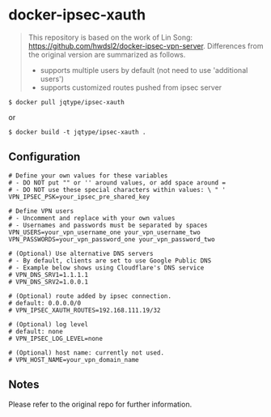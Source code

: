 # docker-ipsec-xauth

> This repository is based on the work of Lin Song: https://github.com/hwdsl2/docker-ipsec-vpn-server. Differences from the original version are summarized as follows.
> - supports multiple users by default (not need to use 'additional users')
> - supports customized routes pushed from ipsec server

```shell
$ docker pull jqtype/ipsec-xauth
```

or

```shell
$ docker build -t jqtype/ipsec-xauth .
```

## Configuration

```
# Define your own values for these variables
# - DO NOT put "" or '' around values, or add space around =
# - DO NOT use these special characters within values: \ " '
VPN_IPSEC_PSK=your_ipsec_pre_shared_key

# Define VPN users
# - Uncomment and replace with your own values
# - Usernames and passwords must be separated by spaces
VPN_USERS=your_vpn_username_one your_vpn_username_two
VPN_PASSWORDS=your_vpn_password_one your_vpn_password_two

# (Optional) Use alternative DNS servers
# - By default, clients are set to use Google Public DNS
# - Example below shows using Cloudflare's DNS service
# VPN_DNS_SRV1=1.1.1.1
# VPN_DNS_SRV2=1.0.0.1

# (Optional) route added by ipsec connection.
# default: 0.0.0.0/0
# VPN_IPSEC_XAUTH_ROUTES=192.168.111.19/32

# (Optional) log level
# default: none
# VPN_IPSEC_LOG_LEVEL=none

# (Optional) host name: currently not used.
# VPN_HOST_NAME=your_vpn_domain_name
```

## Notes

Please refer to the original repo for further information.
